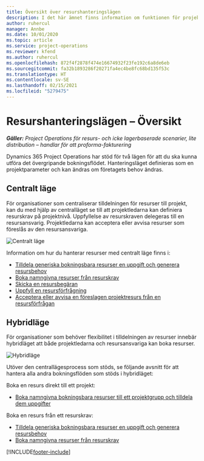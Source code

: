 ```yaml
---
title: Översikt över resurshanteringslägen
description: I det här ämnet finns information om funktionen för projekthantering i Dynamics 365 Project Operations.
author: ruhercul
manager: Annbe
ms.date: 10/01/2020
ms.topic: article
ms.service: project-operations
ms.reviewer: kfend
ms.author: ruhercul
ms.openlocfilehash: 872f4f2878f474e16674932f23fe192c6a8de6eb
ms.sourcegitcommit: fa32b1893286f20271fa4ec4be8fc68bd135f53c
ms.translationtype: HT
ms.contentlocale: sv-SE
ms.lasthandoff: 02/15/2021
ms.locfileid: "5279475"
---
```

# <a name="resource-management-modes-overview"></a>Resurshanteringslägen – Översikt

_**Gäller:** Project Operations för resurs- och icke lagerbaserade scenarier, lite distribution – handlar för att proforma-fakturering_


Dynamics 365 Project Operations har stöd för två lägen för att du ska kunna utföra det övergripande bokningsflödet. Hanteringsläget definieras som en projektparameter och kan ändras om företagets behov ändras.    

## <a name="central-mode"></a>Centralt läge
För organisationer som centraliserar tilldelningen för resurser till projekt, kan du med hjälp av centralläget se till att projektledarna kan definiera resurskrav på projektnivå. Uppfyllelse av resurskraven delegeras till en resursansvarig. Projektledarna kan acceptera eller avvisa resurser som föreslås av den resursansvariga.

![Centralt läge](./media/resource-management-central.png)

Information om hur du hanterar resurser med centralt läge finns i:

- [Tilldela generiska bokningsbara resurser en uppgift och generera resursbehov](https://docs.microsoft.com/dynamics365/project-service/assign-generic-bookable-resource)
- [Boka namngivna resurser från resurskrav](https://docs.microsoft.com/dynamics365/project-service/book-named-resource)
- [Skicka en resursbegäran](https://docs.microsoft.com/dynamics365/project-service/submit-resource-request)
- [Uppfyll en resursförfrågning](https://docs.microsoft.com/dynamics365/project-service/resource-management-fulfill-requests)
- [Acceptera eller avvisa en föreslagen projektresurs från en resursförfrågan](https://docs.microsoft.com/dynamics365/project-service/accept-reject-proposed-resource)

## <a name="hybrid-mode"></a>Hybridläge
För organisationer som behöver flexibilitet i tilldelningen av resurser innebär hybridläget att både projektledarna och resursansvariga kan boka resurser.

![Hybridläge](./media/resource-management-hybrid.png)

Utöver den centrallägesprocess som stöds, se följande avsnitt för att hantera alla andra bokningsflöden som stöds i hybridläget:

Boka en resurs direkt till ett projekt:
- [Boka namngivna bokningsbara resurser till ett projektgrupp och tilldela dem uppgifter](https://docs.microsoft.com/dynamics365/project-service/assign-named-bookable-resource)

Boka en resurs från ett resurskrav:
- [Tilldela generiska bokningsbara resurser en uppgift och generera resursbehov](https://docs.microsoft.com/dynamics365/project-service/assign-generic-bookable-resource)
- [Boka namngivna resurser från resurskrav](https://docs.microsoft.com/dynamics365/project-service/book-named-resource)


[!INCLUDE[footer-include](../includes/footer-banner.md)]
